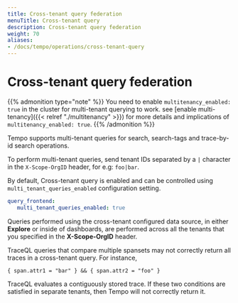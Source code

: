 ```yaml
---
title: Cross-tenant query federation
menuTitle: Cross-tenant query
description: Cross-tenant query federation
weight: 70
aliases:
- /docs/tempo/operations/cross-tenant-query
---
```



# Cross-tenant query federation

{{% admonition type="note" %}}
You need to enable `multitenancy_enabled: true` in the cluster for multi-tenant querying to work.
see [enable multi-tenancy]({{< relref "./multitenancy" >}}) for more details and implications of `multitenancy_enabled: true`.
{{% /admonition %}}

Tempo supports multi-tenant queries for search, search-tags and trace-by-id search operations.

To perform multi-tenant queries, send tenant IDs separated by a `|` character in the `X-Scope-OrgID` header, for e.g: `foo|bar`.

By default, Cross-tenant query is enabled and can be controlled using `multi_tenant_queries_enabled` configuration setting.

```yaml
query_frontend:
   multi_tenant_queries_enabled: true
```

Queries performed using the cross-tenant configured data source, in either **Explore** or inside of dashboards, 
are performed across all the tenants that you specified in the **X-Scope-OrgID** header. 

TraceQL queries that compare multiple spansets may not correctly return all traces in a cross-tenant query. For instance,
```
{ span.attr1 = "bar" } && { span.attr2 = "foo" }
```
TraceQL evaluates a contiguously stored trace. If these two conditions are satisfied in separate tenants, then Tempo 
will not correctly return it.

